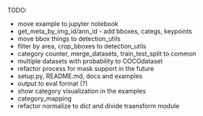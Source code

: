 TODO:

- move example to jupyter notebook
- get_meta_by_img_id/ann_id - add bboxes, categs, keypoints
- move bbox things to detection_utils
- filter by area, crop_bboxes to detection_utils
- category counter, merge_datasets, train_test_split to common
- multiple datasets with probability to COCOdataset
- refactor process for mask support in the future
- setup.py, README.md, docs and examples
- output to eval format (?)
- show category visualization in the examples
- category_mapping
- refactor normalize to dict and divide traansform module